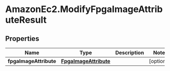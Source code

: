# AmazonEc2.ModifyFpgaImageAttributeResult

## Properties

Name | Type | Description | Notes
------------ | ------------- | ------------- | -------------
**fpgaImageAttribute** | [**FpgaImageAttribute**](FpgaImageAttribute.md) |  | [optional] 


